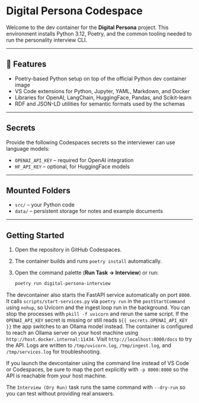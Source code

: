 # Digital Persona Codespace

Welcome to the dev container for the **Digital Persona** project. This environment installs Python 3.12, Poetry, and the common tooling needed to run the personality interview CLI.

---

## 🔧 Features

- Poetry-based Python setup on top of the official Python dev container image
- VS Code extensions for Python, Jupyter, YAML, Markdown, and Docker
- Libraries for OpenAI, LangChain, HuggingFace, Pandas, and Scikit-learn
- RDF and JSON-LD utilities for semantic formats used by the schemas

---

## Secrets

Provide the following Codespaces secrets so the interviewer can use language models:

- `OPENAI_API_KEY` – required for OpenAI integration
- `HF_API_KEY` – optional, for HuggingFace models

---

## Mounted Folders

- `src/` – your Python code
- `data/` – persistent storage for notes and example documents

---

## Getting Started

1. Open the repository in GitHub Codespaces.
2. The container builds and runs `poetry install` automatically.
3. Open the command palette (**Run Task → Interview**) or run:

   ```bash
   poetry run digital-persona-interview
   ```

 The devcontainer also starts the FastAPI service automatically on port `8000`. It calls `scripts/start-services.py` via `poetry run` in the `postStartCommand` using `nohup`, so Uvicorn and the ingest loop run in the background. You can stop the processes with `pkill -f uvicorn` and rerun the same script. If the `OPENAI_API_KEY` secret is missing or still reads `${{ secrets.OPENAI_API_KEY }}` the app switches to an Ollama model instead. The container is configured to reach an Ollama server on your host machine using `http://host.docker.internal:11434`. Visit `http://localhost:8000/docs` to try the API. Logs are written to `/tmp/uvicorn.log`, `/tmp/ingest.log`, and `/tmp/services.log` for troubleshooting.

   If you launch the devcontainer using the command line instead of VS Code or Codespaces, be sure to map the port explicitly with `-p 8000:8000` so the API is reachable from your host machine.

The `Interview (Dry Run)` task runs the same command with `--dry-run` so you can test without providing real answers.
